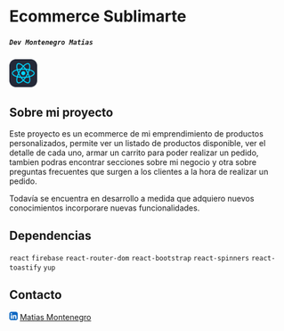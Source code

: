# Ecommerce Sublimarte

##### `Dev Montenegro Matias` 

<img src="https://raw.githubusercontent.com/tandpfun/skill-icons/65dea6c4eaca7da319e552c09f4cf5a9a8dab2c8/icons/React-Dark.svg" width="50">

## Sobre mi proyecto
Este proyecto es un ecommerce de mi emprendimiento de productos personalizados, permite ver un listado de productos disponible, ver el detalle de cada uno, armar un carrito para poder realizar un pedido, tambien podras encontrar secciones sobre mi negocio y otra sobre preguntas frecuentes que surgen a los clientes a la hora de realizar un pedido.

Todavía se encuentra en desarrollo a medida que adquiero nuevos conocimientos incorporare nuevas funcionalidades.
## Dependencias
`react` `firebase` `react-router-dom` `react-bootstrap` `react-spinners` `react-toastify` `yup`

## Contacto
<img src="https://raw.githubusercontent.com/tandpfun/skill-icons/65dea6c4eaca7da319e552c09f4cf5a9a8dab2c8/icons/LinkedIn.svg" width="15">
<a href="https://www.linkedin.com/in/matias-montenegro08/" target='_blank'>Matias Montenegro</a>